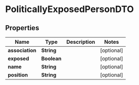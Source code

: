 
# PoliticallyExposedPersonDTO

## Properties
Name | Type | Description | Notes
------------ | ------------- | ------------- | -------------
**association** | **String** |  |  [optional]
**exposed** | **Boolean** |  |  [optional]
**name** | **String** |  |  [optional]
**position** | **String** |  |  [optional]



